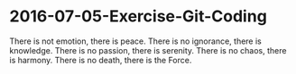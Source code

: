 # 2016-07-05-Exercise-Git-Coding

There is not emotion, there is peace.
There is no ignorance, there is knowledge.
There is no passion, there is serenity.
There is no chaos, there is harmony.
There is no death, there is the Force.
